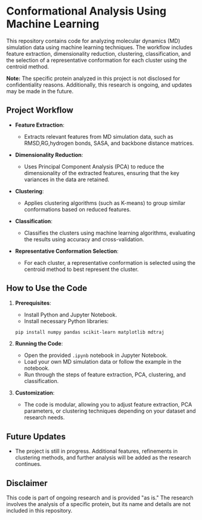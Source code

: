 # Conformational Analysis Using Machine Learning

This repository contains code for analyzing molecular dynamics (MD) simulation data using machine learning techniques. The workflow includes feature extraction, dimensionality reduction, clustering, classification, and the selection of a representative conformation for each cluster using the centroid method.

**Note:** The specific protein analyzed in this project is not disclosed for confidentiality reasons. Additionally, this research is ongoing, and updates may be made in the future.

## Project Workflow

- **Feature Extraction**:
  - Extracts relevant features from MD simulation data, such as RMSD,RG,hydrogen bonds, SASA, and backbone distance matrices.

- **Dimensionality Reduction**:
  - Uses Principal Component Analysis (PCA) to reduce the dimensionality of the extracted features, ensuring that the key variances in the data are retained.

- **Clustering**:
  - Applies clustering algorithms (such as K-means) to group similar conformations based on reduced features.

- **Classification**:
  - Classifies the clusters using machine learning algorithms, evaluating the results using accuracy and cross-validation.

- **Representative Conformation Selection**:
  - For each cluster, a representative conformation is selected using the centroid method to best represent the cluster.

## How to Use the Code

1. **Prerequisites**:
    - Install Python and Jupyter Notebook.
    - Install necessary Python libraries:
    ```bash
    pip install numpy pandas scikit-learn matplotlib mdtraj 
    ```

2. **Running the Code**:
    - Open the provided `.ipynb` notebook in Jupyter Notebook.
    - Load your own MD simulation data or follow the example in the notebook.
    - Run through the steps of feature extraction, PCA, clustering, and classification.

3. **Customization**:
    - The code is modular, allowing you to adjust feature extraction, PCA parameters, or clustering techniques depending on your dataset and research needs.

## Future Updates

- The project is still in progress. Additional features, refinements in clustering methods, and further analysis will be added as the research continues.

## Disclaimer

This code is part of ongoing research and is provided "as is." The research involves the analysis of a specific protein, but its name and details are not included in this repository.
